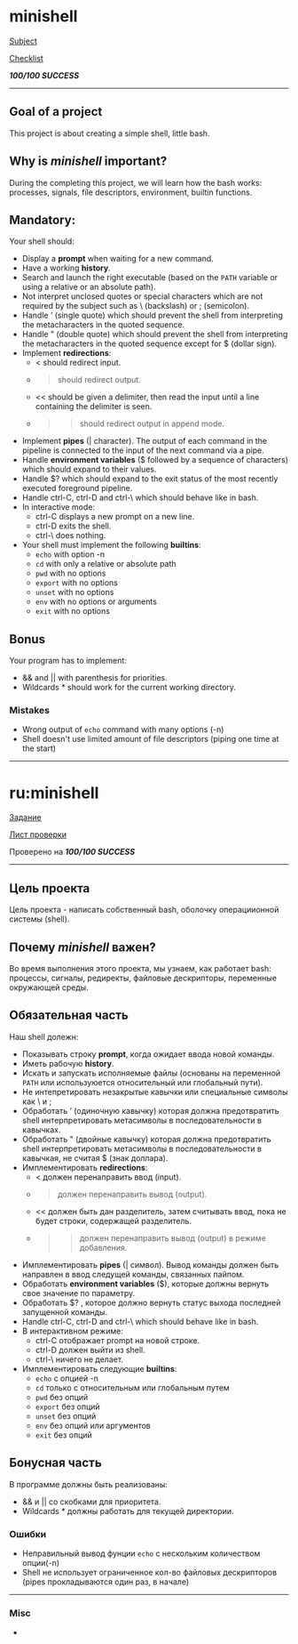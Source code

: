 # minishell
[Subject](https://cdn.intra.42.fr/pdf/pdf/43461/en.subject.pdf)

[Checklist](https://github.com/mharriso/school21-checklists/blob/master/ng_3_minishell.pdf)

***100/100 SUCCESS***

---

## Goal of a project

This project is about creating a simple shell, little bash. 

## Why is *minishell* important?

During the completing this project, we will learn how the bash works: processes, signals, file descriptors, environment, builtin functions.

## Mandatory:

Your shell should:
- Display a **prompt** when waiting for a new command.
- Have a working **history**.
- Search and launch the right executable (based on the `PATH` variable or using a relative or an absolute path).
- Not interpret unclosed quotes or special characters which are not required by the subject such as \ (backslash) or ; (semicolon).
- Handle ’ (single quote) which should prevent the shell from interpreting the metacharacters in the quoted sequence.
- Handle " (double quote) which should prevent the shell from interpreting the metacharacters in the quoted sequence except for $ (dollar sign).
- Implement **redirections**:
	- < should redirect input.
	- > should redirect output.
	- << should be given a delimiter, then read the input until a line containing the delimiter is seen.
	- >> should redirect output in append mode.
- Implement **pipes** (| character). The output of each command in the pipeline is connected to the input of the next command via a pipe.
- Handle **environment variables** ($ followed by a sequence of characters) which should expand to their values.
- Handle $? which should expand to the exit status of the most recently executed foreground pipeline.
- Handle ctrl-C, ctrl-D and ctrl-\ which should behave like in bash.
- In interactive mode:
	- ctrl-C displays a new prompt on a new line.
	- ctrl-D exits the shell.
	- ctrl-\ does nothing.
- Your shell must implement the following **builtins**:
	- `echo` with option -n
	- `cd` with only a relative or absolute path
	- `pwd` with no options
	- `export` with no options
	- `unset` with no options
	- `env` with no options or arguments
	- `exit` with no options  

## Bonus

Your program has to implement:
- && and || with parenthesis for priorities.
- Wildcards * should work for the current working directory.

### Mistakes

- Wrong output of `echo` command with many options (-n)
- Shell doesn't use limited amount of file descriptors (piping one time at the start)

---
# ru:minishell

[Задание](https://cdn.intra.42.fr/pdf/pdf/43461/en.subject.pdf)

[Лист проверки](https://github.com/mharriso/school21-checklists/blob/master/ng_3_minishell.pdf)

Проверено на ***100/100 SUCCESS***

---

## Цель проекта

Цель проекта - написать собственный bash, оболочку операциионной системы (shell). 

## Почему *minishell* важен?

Во время выполнения этого проекта, мы узнаем, как работает bash: процессы, сигналы, редиректы, файловые дескрипторы, переменные окружающей среды.

## Обязательная часть

Наш shell долежн:
- Показывать строку **prompt**, когда ожидает ввода новой команды.
- Иметь рабочую **history**.
- Искать и запускать исполняемые файлы (основаны на переменной `PATH` или используюется относительный или глобальный пути).
- Не интепретировать незакрытые кавычки или специальные символы как \ и ;
- Обработать ’ (одиночную кавычку) которая должна предотвратить shell интерпретировать метасимволы в последовательности в кавычках.
- Обработать " (двойные кавычку) которая должна предотвратить shell интерпретировать метасимволы в последовательности в кавычкая, не считая $ (знак доллара).
- Имплементировать **redirections**:
	- < должен перенаправить ввод (input).
	- > должен перенаправить вывод (output).
	- << должен быть дан разделитель, затем считывать ввод, пока не будет строки, содержащей разделитель.
	- >> должен перенаправить вывод (output) в режиме добавления.
- Имплементировать **pipes** (| символ). Вывод команды должен быть направлен в ввод следущей команды, связанных пайпом.
- Обработать **environment variables** ($), которые должны вернуть свое значение по параметру.
- Обработать $? , которое должно вернуть статус выхода последней запущенной команды.
- Handle ctrl-C, ctrl-D and ctrl-\ which should behave like in bash.
- В интерактивном режиме:
	- ctrl-C отображает prompt на новой строке.
	- ctrl-D должен выйти из shell.
	- ctrl-\ ничего не делает.
- Имплементировать следующие **builtins**:
	- `echo` с опцией -n
	- `cd` только с относительным или глобальным путем
	- `pwd` без опций
	- `export` без опций
	- `unset` без опций
	- `env` без опций или аргументов
	- `exit` без опций

## Бонусная часть

В программе должны быть реализованы:
- && и || со скобками для приоритета.
- Wildcards * должны работать для текущей директории.

### Ошибки

- Неправильный вывод фунции `echo` с нескольким количеством опции(-n)
- Shell не использует ограниченное кол-во файловых дескрипторов (pipes прокладываются один раз, в начале)

--- 

### Misc

- []()